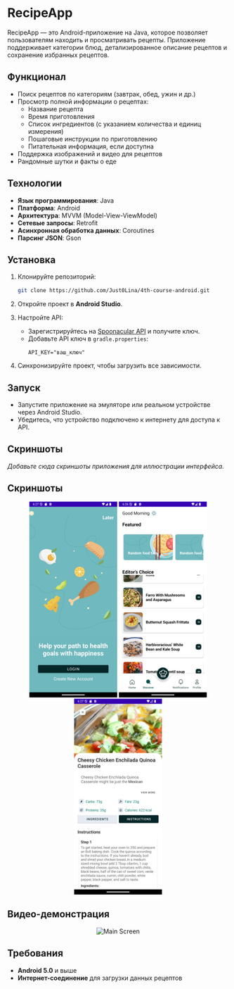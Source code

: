 # RecipeApp

RecipeApp — это Android-приложение на Java, которое позволяет пользователям находить и просматривать рецепты. Приложение поддерживает категории блюд, детализированное описание рецептов и сохранение избранных рецептов.

## Функционал

- Поиск рецептов по категориям (завтрак, обед, ужин и др.)
- Просмотр полной информации о рецептах:
    - Название рецепта
    - Время приготовления
    - Список ингредиентов (с указанием количества и единиц измерения)
    - Пошаговые инструкции по приготовлению
    - Питательная информация, если доступна
- Поддержка изображений и видео для рецептов
- Рандомные шутки и факты о еде

## Технологии

- **Язык программирования**: Java
- **Платформа**: Android
- **Архитектура**: MVVM (Model-View-ViewModel)
- **Сетевые запросы**: Retrofit
- **Асинхронная обработка данных**: Coroutines
- **Парсинг JSON**: Gson

## Установка

1. Клонируйте репозиторий:

    ```bash
    git clone https://github.com/Just0Lina/4th-course-android.git
    ```

2. Откройте проект в **Android Studio**.

3. Настройте API:
    - Зарегистрируйтесь на [Spoonacular API](https://spoonacular.com/) и получите ключ.
    - Добавьте API ключ в `gradle.properties`:
      ```properties
      API_KEY="ваш_ключ"
      ```

4. Синхронизируйте проект, чтобы загрузить все зависимости.

## Запуск

- Запустите приложение на эмуляторе или реальном устройстве через Android Studio.
- Убедитесь, что устройство подключено к интернету для доступа к API.

## Скриншоты

*Добавьте сюда скриншоты приложения для иллюстрации интерфейса.*
## Скриншоты

<p align="center">
  <img src="misc/imgs/welcome_page.png" alt="Welcome Page" width="200"/>
  <img src="misc/imgs/main.png" alt="Main Screen" width="200"/>
  <img src="misc/imgs/detailed.png" alt="Detailed View" width="200"/>
</p>

## Видео-демонстрация

<p align="center">
      <img src="misc/gifs/demo.gif" alt="Main Screen" width="400"/>
</p>

## Требования

- **Android 5.0** и выше
- **Интернет-соединение** для загрузки данных рецептов
